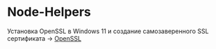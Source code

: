 # Node-Helpers  

Установка OpenSSL в Windows 11 и создание самозаверенного SSL сертификата -> [OpenSSL](https://github.com/ABWEBIT/Node-Helpers/blob/main/OpenSSL/OpenSSL.md)
